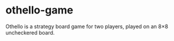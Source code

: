 # othello-game
Othello is a strategy board game for two players, played on an 8×8 uncheckered board. 
